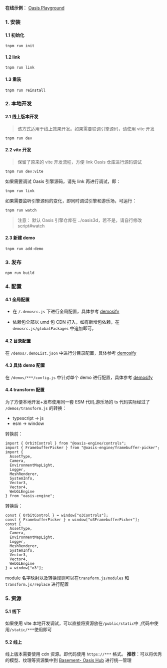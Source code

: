 **在线示例**： [Oasis Playground](https://oasis-engine.github.io/0.1/playground/index.html)

### 1. 安装

#### 1.1 初始化

```
tnpm run init
```

#### 1.2 link

```
tnpm run link
```

#### 1.3 重装

```
tnpm run reinstall
```

### 2. 本地开发

#### 2.1 线上版本开发

> 该方式适用于线上效果开发。如果需要联调引擎源码，请使用 vite 开发

```
tnpm run dev
```

#### 2.2 vite 开发

> 保留了原来的 vite 开发流程，方便 link Oasis 仓库进行源码调试

```
tnpm run dev:vite
```

如果需要调试 Oasis 引擎源码，请先 link 再进行调试，即：

```
tnpm run link
```

如果需要监听引擎源码的变化，即同时调试引擎和游乐场，可运行：

```
tnpm run watch
```

> 注意： 默认 Oasis 引擎仓库在 ../oasis3d，若不是，请自行修改 script#watch

#### 2.3 新建 demo

```
tnpm run add-demo
```

### 3. 发布

```
npm run build
```

### 4. 配置

#### 4.1 全局配置

- 在 `/.demosrc.js` 下进行全局配置，具体参考 [demosify](http://www.demosify.com/#/zh-cn/basic?id=demosrc)

- 依赖包全部以 umd 包 CDN 打入，如有新增包依赖，在 `demosrc.js/globalPackages` 中追加即可。

#### 4.2 目录配置

在 `/demos/.demoList.json` 中进行分目录配置，具体参考 [demosify](http://www.demosify.com/#/zh-cn/basic?id=demolist)

#### 4.3 具体 demo 配置

在 `/demos/***/config.js` 中针对单个 demo 进行配置，具体参考 [demosify](http://www.demosify.com/#/zh-cn/basic?id=configjs)

#### 4.4 transform 配置

为了方便本地开发+发布使用同一套 ESM 代码,游乐场的 ts 代码实际经过了 `/demos/transform.js` 的转换：

- typescript -> js
- esm -> window

转换前：

```
import { OrbitControl } from "@oasis-engine/controls";
import { FramebufferPicker } from "@oasis-engine/framebuffer-picker";
import {
  AssetType,
  Camera,
  EnvironmentMapLight,
  Logger,
  MeshRenderer,
  SystemInfo,
  Vector3,
  Vector4,
  WebGLEngine
} from "oasis-engine";
```

转换后：

```
const { OrbitControl } = window["o3Controls"];
const { FramebufferPicker } = window["o3FramebufferPicker"];
const {
  AssetType,
  Camera,
  EnvironmentMapLight,
  Logger,
  MeshRenderer,
  SystemInfo,
  Vector3,
  Vector4,
  WebGLEngine
} = window["o3"];
```

module 名字映射以及转换规则可以在`transform.js/modules` 和`transform.js/replace` 进行配置

### 5. 资源

#### 5.1 线下

如果使用 vite 本地开发调试，可以直接将资源放在`/public/static`中 ,代码中使用`/static/***`使用即可

#### 5.2 线上

线上版本需要使用 cdn 资源。即代码使用 `https://***` 格式。 **推荐**：可以将优秀的模型、纹理等资源集中到 [Basement- Oasis Hub](https://yuyan-base.antfin-inc.com/OasisHub/file/detail/5fab5817c3dc8a0547aa9325?page=1&type=others) 进行统一管理
